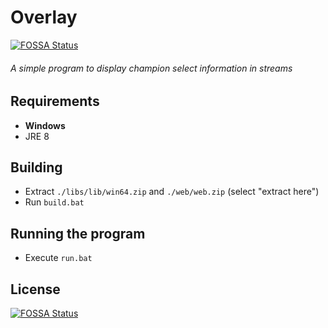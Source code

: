 # Overlay
[![FOSSA Status](https://app.fossa.io/api/projects/git%2Bgithub.com%2Fpiorrro33%2Foverlay.svg?type=shield)](https://app.fossa.io/projects/git%2Bgithub.com%2Fpiorrro33%2Foverlay?ref=badge_shield)

###### A simple program to display champion select information in streams

## Requirements
- **Windows**
- JRE 8

## Building
- Extract ``./libs/lib/win64.zip`` and ``./web/web.zip`` (select "extract here")
- Run ``build.bat``

## Running the program
- Execute ``run.bat``

## License
[![FOSSA Status](https://app.fossa.io/api/projects/git%2Bgithub.com%2Fpiorrro33%2Foverlay.svg?type=large)](https://app.fossa.io/projects/git%2Bgithub.com%2Fpiorrro33%2Foverlay?ref=badge_large)